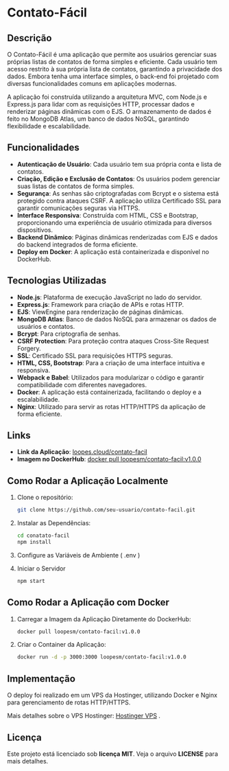 # Contato-Fácil

## Descrição

O Contato-Fácil é uma aplicação que permite aos usuários gerenciar suas próprias listas de contatos de forma simples e eficiente. Cada usuário tem acesso restrito à sua própria lista de contatos, garantindo a privacidade dos dados. Embora tenha uma interface simples, o back-end foi projetado com diversas funcionalidades comuns em aplicações modernas.

A aplicação foi construída utilizando a arquitetura MVC, com Node.js e Express.js para lidar com as requisições HTTP, processar dados e renderizar páginas dinâmicas com o EJS. O armazenamento de dados é feito no MongoDB Atlas, um banco de dados NoSQL, garantindo flexibilidade e escalabilidade.

## Funcionalidades

- **Autenticação de Usuário**: Cada usuário tem sua própria conta e lista de contatos.
- **Criação, Edição e Exclusão de Contatos**: Os usuários podem gerenciar suas listas de contatos de forma simples.
- **Segurança**: As senhas são criptografadas com Bcrypt e o sistema está protegido contra ataques CSRF. A aplicação utiliza Certificado SSL para garantir comunicações seguras via HTTPS.
- **Interface Responsiva**: Construída com HTML, CSS e Bootstrap, proporcionando uma experiência de usuário otimizada para diversos dispositivos.
- **Backend Dinâmico**: Páginas dinâmicas renderizadas com EJS e dados do backend integrados de forma eficiente.
- **Deploy em Docker**: A aplicação está containerizada e disponível no DockerHub.

## Tecnologias Utilizadas

- **Node.js**: Plataforma de execução JavaScript no lado do servidor.
- **Express.js**: Framework para criação de APIs e rotas HTTP.
- **EJS**: ViewEngine para renderização de páginas dinâmicas.
- **MongoDB Atlas**: Banco de dados NoSQL para armazenar os dados de usuários e contatos.
- **Bcrypt**: Para criptografia de senhas.
- **CSRF Protection**: Para proteção contra ataques Cross-Site Request Forgery.
- **SSL**: Certificado SSL para requisições HTTPS seguras.
- **HTML, CSS, Bootstrap**: Para a criação de uma interface intuitiva e responsiva.
- **Webpack e Babel**: Utilizados para modularizar o código e garantir compatibilidade com diferentes navegadores.
- **Docker**: A aplicação está containerizada, facilitando o deploy e a escalabilidade.
- **Nginx**: Utilizado para servir as rotas HTTP/HTTPS da aplicação de forma eficiente.

## Links

- **Link da Aplicação**: [loopes.cloud/contato-facil](https://loopes.cloud/contato-facil)
- **Imagem no DockerHub**: [docker pull loopesm/contato-facil:v1.0.0](https://hub.docker.com/r/loopesm/contato-facil)

## Como Rodar a Aplicação Localmente

1. Clone o repositório:
   ```bash
   git clone https://github.com/seu-usuario/contato-facil.git

2. Instalar as Dependências:
   ```bash
   cd conatato-facil
   npm install

3. Configure as Variáveis de Ambiente ( .env )
   
4. Iniciar o Servidor
   ```bash
   npm start

## Como Rodar a Aplicação com Docker
1. Carregar a Imagem da Aplicação Diretamente do DockerHub:
   ```bash
   docker pull loopesm/contato-facil:v1.0.0

2. Criar o Container da Aplicação:
   ```bash
   docker run -d -p 3000:3000 loopesm/contato-facil:v1.0.0

## Implementação
O deploy foi realizado em um VPS da Hostinger, utilizando Docker e Nginx para gerenciamento de rotas HTTP/HTTPS.

Mais detalhes sobre o VPS Hostinger: [Hostinger VPS](https://hostinger.com.br?REFERRALCODE=1MOISES00) .

## Licença

Este projeto está licenciado sob **licença MIT**. Veja o arquivo **LICENSE** para mais detalhes.



















   

